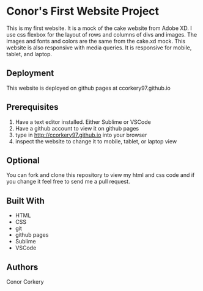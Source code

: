 # Conor's First Website Project

This is my first website. It is a mock of the cake website from Adobe XD. I use css flexbox for the layout of rows and columns of divs and images. The images and fonts and colors are the same from the cake.xd mock. This website is also responsive with media queries. It is responsive for mobile, tablet, and laptop.

## Deployment

This website is deployed on github pages at ccorkery97.github.io

## Prerequisites

1. Have a text editor installed. Either Sublime or VSCode
2. Have a github account to view it on github pages
3. type in http://ccorkery97.github.io into your browser
4. inspect the website to change it to mobile, tablet, or laptop view

## Optional

You can fork and clone this repository to view my html and css code and if you change it feel free to send me a pull request. 

## Built With

* HTML
* CSS
* git
* github pages
* Sublime
* VSCode

## Authors

Conor Corkery
